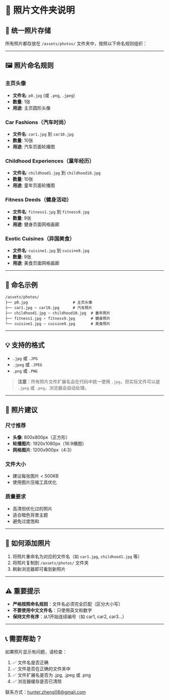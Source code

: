 # 📸 照片文件夹说明

## 📁 统一照片存储

所有照片都存放在 `/assets/photos/` 文件夹中，按照以下命名规则组织：

---

## 🖼️ 照片命名规则

### 主页头像
- **文件名**: `p0.jpg` (或 `.png`, `.jpeg`)
- **数量**: 1张
- **用途**: 主页圆形头像

### Car Fashions（汽车时尚）
- **文件名**: `car1.jpg` 到 `car10.jpg`
- **数量**: 10张
- **用途**: 汽车页面轮播图

### Childhood Experiences（童年经历）
- **文件名**: `childhood1.jpg` 到 `childhood10.jpg`
- **数量**: 10张
- **用途**: 童年页面轮播图

### Fitness Deeds（健身活动）
- **文件名**: `fitness1.jpg` 到 `fitness9.jpg`
- **数量**: 9张
- **用途**: 健身页面网格画廊

### Exotic Cuisines（异国美食）
- **文件名**: `cuisine1.jpg` 到 `cuisine9.jpg`
- **数量**: 9张
- **用途**: 美食页面网格画廊

---

## 📝 命名示例

```
/assets/photos/
├── p0.jpg                    # 主页头像
├── car1.jpg ~ car10.jpg      # 汽车照片
├── childhood1.jpg ~ childhood10.jpg  # 童年照片
├── fitness1.jpg ~ fitness9.jpg       # 健身照片
└── cuisine1.jpg ~ cuisine9.jpg       # 美食照片
```

---

## 💡 支持的格式

- `.jpg` 或 `.JPG`
- `.jpeg` 或 `.JPEG`
- `.png` 或 `.PNG`

> **注意**：所有照片文件扩展名会在代码中统一使用 `.jpg`，但实际文件可以是 `.jpeg` 或 `.png`，浏览器会自动处理。

---

## 🎨 照片建议

### 尺寸推荐
- **头像**: 800x800px（正方形）
- **轮播图片**: 1920x1080px（16:9横图）
- **网格图片**: 1200x900px（4:3）

### 文件大小
- 建议每张图片 < 500KB
- 使用图片压缩工具优化

### 质量要求
- 高清但优化过的照片
- 适合暗色背景主题
- 避免过度饱和

---

## 🔄 如何添加照片

1. 将照片重命名为对应的文件名（如 `car1.jpg`, `childhood1.jpg` 等）
2. 将照片复制到 `/assets/photos/` 文件夹
3. 刷新浏览器即可看到新照片

---

## ⚠️ 重要提示

- **严格按照命名规则**：文件名必须完全匹配（区分大小写）
- **不要使用中文文件名**：只使用英文和数字
- **保持文件有序**：从1开始连续编号（如 car1, car2, car3...）

---

## 📞 需要帮助？

如果照片显示有问题，请检查：
1. ✅ 文件名是否正确
2. ✅ 文件是否在正确的文件夹中
3. ✅ 文件扩展名是否为 .jpg, .jpeg 或 .png
4. ✅ 浏览器缓存是否已清除

联系方式：hunter.zheng08@gmail.com


